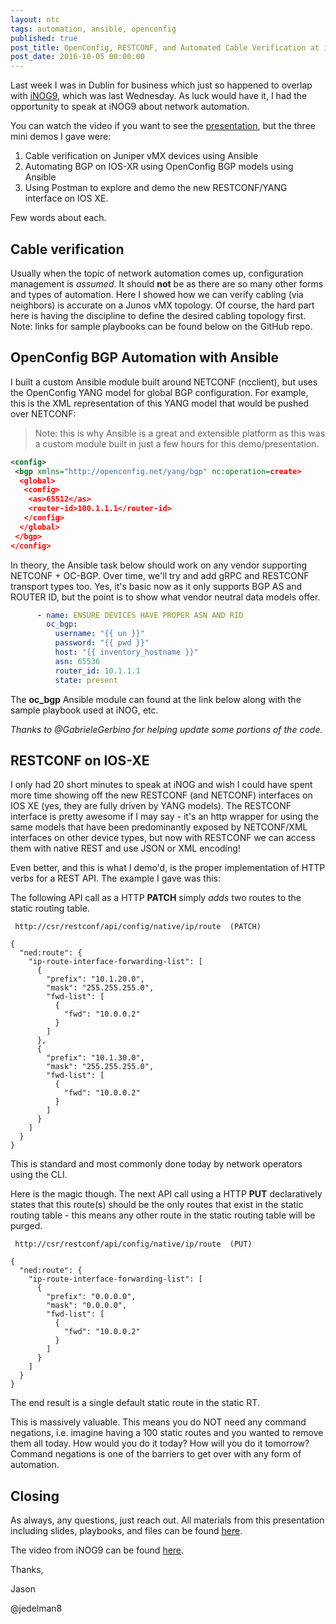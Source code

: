 ```yaml
---
layout: ntc
tags: automation, ansible, openconfig
published: true
post_title: OpenConfig, RESTCONF, and Automated Cable Verification at iNOG9
post_date: 2016-10-05 00:00:00
---
```


Last week I was in Dublin for business which just so happened to overlap with [iNOG9](http://www.meetup.com/Irish-Network-Operators-Group/events/227495670/), which was last Wednesday.  As luck would have it, I had the opportunity to speak at iNOG9 about network automation.

<!--more-->

You can watch the video if you want to see the [presentation](https://www.youtube.com/watch?v=fS_q7o98JKI), but the three mini demos I gave were: 

1. Cable verification on Juniper vMX devices using Ansible
2. Automating BGP on IOS-XR using OpenConfig BGP models using Ansible
3. Using Postman to explore and demo the new RESTCONF/YANG interface on IOS XE.

Few words about each.

## Cable verification

Usually when the topic of network automation comes up, configuration management is _assumed_.  It should **not** be as there are so many other forms and types of automation.  Here I showed how we can verify cabling (via neighbors) is accurate on a Junos vMX topology.  Of course, the hard part here is having the discipline to define the desired cabling topology first.  Note: links for sample playbooks can be found below on the GitHub repo.

## OpenConfig BGP Automation with Ansible

I built a custom Ansible module built around NETCONF (ncclient), but uses the OpenConfig YANG model for global BGP configuration.  For example, this is the XML representation of this YANG model that would be pushed over NETCONF:

> Note: this is why Ansible is a great and extensible platform as this was a custom module built in just a few hours for this demo/presentation.

```xml
<config>
 <bgp xmlns="http://openconfig.net/yang/bgp" nc:operation=create>
  <global>
   <config>
    <as>65512</as>
    <router-id>100.1.1.1</router-id>
   </config>
  </global>
 </bgp>
</config>
```

In theory, the Ansible task below should work on any vendor supporting NETCONF + OC-BGP.  Over time, we'll try and add gRPC and RESTCONF transport types too.  Yes, it's basic now as it only supports BGP AS and ROUTER ID, but the point is to show what vendor neutral data models offer.


```yaml
      - name: ENSURE DEVICES HAVE PROPER ASN AND RID
        oc_bgp:
          username: "{{ un }}"
          password: "{{ pwd }}"
          host: "{{ inventory_hostname }}"
          asn: 65536
          router_id: 10.1.1.1
          state: present
```

The **oc_bgp** Ansible module can found at the link below along with the sample playbook used at iNOG, etc.

_Thanks to @GabrieleGerbino for helping update some portions of the code._

## RESTCONF on IOS-XE

I only had 20 short minutes to speak at iNOG and wish I could have spent more time showing off the new RESTCONF (and NETCONF) interfaces on IOS XE  (yes, they are fully driven by YANG models).  The RESTCONF interface is pretty awesome if I may say - it's an http wrapper for using the same models that have been predominantly exposed by NETCONF/XML interfaces on other device types, but now with RESTCONF we can access them with native REST and use JSON or XML encoding!

Even better, and this is what I demo'd, is the proper implementation of HTTP verbs for a REST API.  The example I gave was this:

The following API call as a HTTP **PATCH** simply _adds_ two routes to the static routing table.

```
 http://csr/restconf/api/config/native/ip/route  (PATCH)
```

```
{
  "ned:route": {
    "ip-route-interface-forwarding-list": [
      {
        "prefix": "10.1.20.0",
        "mask": "255.255.255.0",
        "fwd-list": [
          {
            "fwd": "10.0.0.2"
          }
        ]
      },
      {
        "prefix": "10.1.30.0",
        "mask": "255.255.255.0",
        "fwd-list": [
          {
            "fwd": "10.0.0.2"
          }
        ]
      }
    ]
  }
}
```

This is standard and most commonly done today by network operators using the CLI.

Here is the magic though.  The next API call using a HTTP **PUT** declaratively states that this route(s) should be the only routes that exist in the static routing table - this means any other route in the static routing table will be purged.

```
 http://csr/restconf/api/config/native/ip/route  (PUT)
```

```
{
  "ned:route": {
    "ip-route-interface-forwarding-list": [
      {
        "prefix": "0.0.0.0",
        "mask": "0.0.0.0",
        "fwd-list": [
          {
            "fwd": "10.0.0.2"
          }
        ]
      }
    ]
  }
}

```


The end result is a single default static route in the static RT.

This is massively valuable. This means you do NOT need any command negations, i.e. imagine having a 100 static routes and you wanted to remove them all today.  How would you do it today?  How will you do it tomorrow? Command negations is one of the barriers to get over with any form of automation.

## Closing

As always, any questions, just reach out.  All materials from this presentation including slides, playbooks, and files can be  found [here](https://github.com/networktocode/inog9).

The video from iNOG9 can be found [here](https://www.youtube.com/watch?v=fS_q7o98JKI).

Thanks,

Jason

@jedelman8




